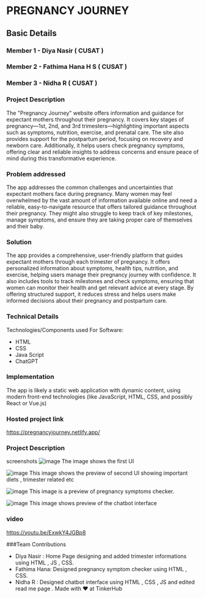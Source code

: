 # PREGNANCY JOURNEY


## Basic Details
### Member 1 - Diya Nasir ( CUSAT )
### Member 2 - Fathima Hana H S ( CUSAT )
### Member 3 - Nidha R ( CUSAT )

### Project Description
The "Pregnancy Journey" website offers information and guidance for expectant mothers throughout their pregnancy. It covers key stages of pregnancy—1st, 2nd, and 3rd trimesters—highlighting important aspects such as symptoms, nutrition, exercise, and prenatal care. The site also provides support for the postpartum period, focusing on recovery and newborn care. Additionally, it helps users check pregnancy symptoms, offering clear and reliable insights to address concerns and ensure peace of mind during this transformative experience.

### Problem addressed 
The app addresses the common challenges and uncertainties that expectant mothers face during pregnancy. Many women may feel overwhelmed by the vast amount of information available online and need a reliable, easy-to-navigate resource that offers tailored guidance throughout their pregnancy. They might also struggle to keep track of key milestones, manage symptoms, and ensure they are taking proper care of themselves and their baby.

### Solution
The app provides a comprehensive, user-friendly platform that guides expectant mothers through each trimester of pregnancy. It offers personalized information about symptoms, health tips, nutrition, and exercise, helping users manage their pregnancy journey with confidence. It also includes tools to track milestones and check symptoms, ensuring that women can monitor their health and get relevant advice at every stage. By offering structured support, it reduces stress and helps users make informed decisions about their pregnancy and postpartum care.

### Technical Details
Technologies/Components used
For Software:
- HTML
- CSS
- Java Script
- ChatGPT


### Implementation
The app is likely a static web application with dynamic content, using modern front-end technologies (like JavaScript, HTML, CSS, and possibly React or Vue.js)

### Hosted project link
https://pregnancyjourney.netlify.app/


### Project Description 
screenshots
![image](https://github.com/user-attachments/assets/b400cb96-5470-4a9b-af86-76a2d8e3ee94)
The image shows the first UI

![image](https://github.com/user-attachments/assets/a09e50cd-bdb8-4ce7-910f-9cb4d8f4ea51)
This image shows the preview of second UI showing important diets , trimester related etc

![image](https://github.com/user-attachments/assets/d1890d37-9e90-4c96-a045-3b7e8e88d3f9)
This image is a preview of  pregnancy symptoms checker.

![image](https://github.com/user-attachments/assets/bfde750d-92db-4648-ad47-528688f20665)
This image shows  preview of the chatbot interface

### video
https://youtu.be/ExwkY4JGBp8

###Team Contributions
- Diya Nasir  : Home Page designing and added trimester informations using HTML , JS , CSS.
- Fathima Hana: Designed pregnancy symptom checker using HTML ,  CSS.
- Nidha R     : Designed chatbot interface using HTML , CSS , JS and edited read me page .
 Made with ❤️ at TinkerHub







